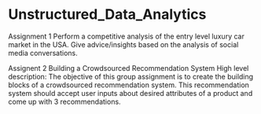 # Unstructured_Data_Analytics
Assignment 1 
Perform a competitive analysis of the entry level luxury car market in the USA. Give advice/insights based on the analysis of social media conversations.

Assignent 2
Building a Crowdsourced Recommendation System
High level description: The objective of this group assignment is to create the building blocks of a crowdsourced recommendation system. This recommendation system should accept user inputs about desired attributes of a product and come up with 3 recommendations. 
